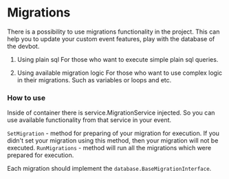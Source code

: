 # Migrations
There is a possibility to use migrations functionality in the project. This can help you to update your custom event features, play with the database of the devbot.

1. Using plain sql
For those who want to execute simple plain sql queries.

2. Using available migration logic
For those who want to use complex logic in their migrations. Such as variables or loops and etc.

### How to use
Inside of container there is service.MigrationService injected. So you can use available functionality from that service in your event.

`SetMigration` - method for preparing of your migration for execution. If you didn't set your migration using this method, then your migration will not be executed.
`RunMigrations` - method will run all the migrations which were prepared for execution.

Each migration should implement the `database.BaseMigrationInterface`.